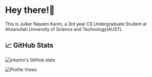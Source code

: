 # Hey there!👋
This is Julker Nayeen Karim, a 3rd year CS Undergraduate Student at Ahsanullah University of Science and Technology(AUST).

## 📈 GitHub Stats
![jnkarim's GitHub stats](https://github-readme-stats.vercel.app/api?username=jnkarim&show_icons=true&theme=tokyonight)


![Profile Views](https://komarev.com/ghpvc/?username=jnkarim&color=blue)

